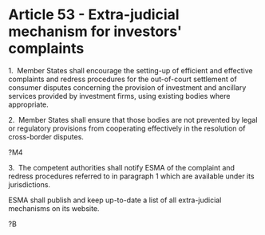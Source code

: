 # Article 53 - Extra-judicial mechanism for investors' complaints


1.  Member States shall encourage the setting-up of efficient and effective complaints and redress procedures for the out-of-court settlement of consumer disputes concerning the provision of investment and ancillary services provided by investment firms, using existing bodies where appropriate.

2.  Member States shall ensure that those bodies are not prevented by legal or regulatory provisions from cooperating effectively in the resolution of cross-border disputes.

?M4

3.  The competent authorities shall notify ESMA of the complaint and redress procedures referred to in paragraph 1 which are available under its jurisdictions.

ESMA shall publish and keep up-to-date a list of all extra-judicial mechanisms on its website.

?B
